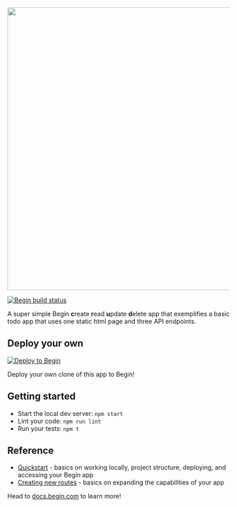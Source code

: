 <img src="https://static.begin.app/node-crud/readme-banner.png" width="641">

[![Begin build status](https://buildstatus.begin.app/shiny-yxd/status.svg)](https://begin.com)

A super simple Begin **c**reate **r**ead **u**pdate **d**elete app that exemplifies a basic todo app that uses one static html page and three API endpoints.

## Deploy your own

[![Deploy to Begin](https://static.begin.com/deploy-to-begin.svg)](https://begin.com/apps/create?template=https://github.com/begin-examples/node-crud)

Deploy your own clone of this app to Begin!

## Getting started

- Start the local dev server: `npm start`
- Lint your code: `npm run lint`
- Run your tests: `npm t`

## Reference

- [Quickstart](https://docs.begin.com/en/guides/quickstart/) - basics on working locally, project structure, deploying, and accessing your Begin app
- [Creating new routes](https://docs.begin.com/en/functions/creating-new-functions) - basics on expanding the capabilities of your app

Head to [docs.begin.com](https://docs.begin.com/) to learn more!
